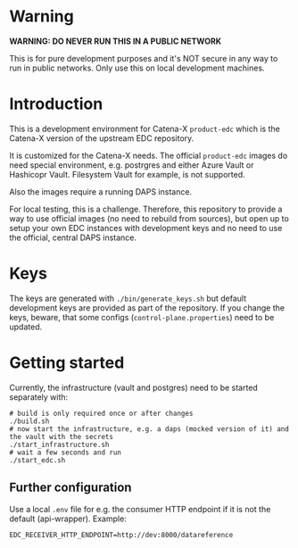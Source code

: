 # Warning
**WARNING: DO NEVER RUN THIS IN A PUBLIC NETWORK**

This is for pure development purposes and it's NOT secure in any way to run in public networks. Only use this on local development machines.

# Introduction

This is a development environment for Catena-X `product-edc` which is the Catena-X version of the upstream EDC repository.

It is customized for the Catena-X needs. The official `product-edc` images do need special environment, e.g. postrgres and either Azure Vault or Hashicopr Vault. Filesystem Vault for example, is not supported.

Also the images require a running DAPS instance.

For local testing, this is a challenge. Therefore, this repository to provide a way to use official images (no need to rebuild from sources), but open up to setup your own EDC instances with development keys and no need to use the official, central DAPS instance.

# Keys
The keys are generated with `./bin/generate_keys.sh` but default development keys are provided as part of the repository. If you change the keys, beware, that some configs (`control-plane.properties`) need to be updated.

# Getting started
Currently, the infrastructure (vault and postgres) need to be started separately with:
```
# build is only required once or after changes
./build.sh
# now start the infrastructure, e.g. a daps (mocked version of it) and the vault with the secrets
./start_infrastructure.sh
# wait a few seconds and run
./start_edc.sh
```

## Further configuration
Use a local `.env` file for e.g. the consumer HTTP endpoint if it is not the default (api-wrapper). Example:
```
EDC_RECEIVER_HTTP_ENDPOINT=http://dev:8000/datareference

```